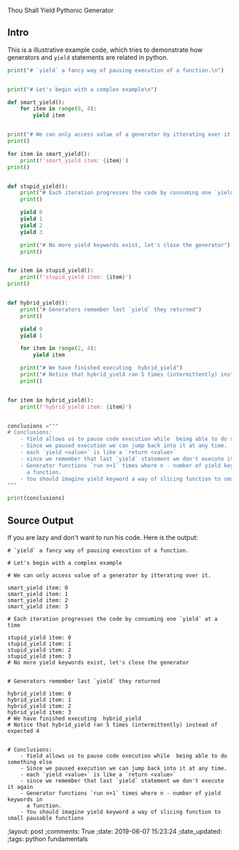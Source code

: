 Thou Shall Yield Pythonic Generator



## Intro

This is a  illustrative example code, which tries to demonstrate
how generators and `yield` statements are related in python.

```python
print("# `yield` a fancy way of pausing execution of a function.\n")


print("# Let's begin with a complex example\n")

def smart_yield():
    for item in range(0, 4):
        yield item


print("# We can only access value of a generator by itterating over it.")
print()

for item in smart_yield():
    print(f'smart_yield item: {item}')
print()


def stupid_yield():
    print("# Each iteration progresses the code by consuming one `yield` at a time")
    print()

    yield 0
    yield 1
    yield 2
    yield 3

    print("# No more yield keywords exist, let's close the generator")
    print()


for item in stupid_yield():
    print(f'stupid_yield item: {item}')
print()


def hybrid_yield():
    print("# Generators remember last `yield` they returned")
    print()

    yield 0
    yield 1

    for item in range(2, 4):
        yield item

    print("# We have finished executing  hybrid_yield")
    print("# Notice that hybrid_yield ran 5 times (intermittently) instead of expected 4")
    print()


for item in hybrid_yield():
    print(f'hybrid_yield item: {item}')


conclusions ="""
# Conclusions:
    - Yield allows us to pause code execution while  being able to do something else
    - Since we paused execution we can jump back into it at any time.
    - each `yield <value>` is like a `return <value>`
    - since we remember that last `yield` statement we don't execute it again
    - Generator functions `run n+1` times where n - number of yield keywords in
      a function.
    - You should imagine yield keyword a way of slicing function to small pausable functions
"""

print(conclusions)
```

## Source Output

If you are lazy and don't want to run his code. Here is the output:

    # `yield` a fancy way of pausing execution of a function.

    # Let's begin with a complex example

    # We can only access value of a generator by itterating over it.

    smart_yield item: 0
    smart_yield item: 1
    smart_yield item: 2
    smart_yield item: 3

    # Each iteration progresses the code by consuming one `yield` at a time

    stupid_yield item: 0
    stupid_yield item: 1
    stupid_yield item: 2
    stupid_yield item: 3
    # No more yield keywords exist, let's close the generator


    # Generators remember last `yield` they returned

    hybrid_yield item: 0
    hybrid_yield item: 1
    hybrid_yield item: 2
    hybrid_yield item: 3
    # We have finished executing  hybrid_yield
    # Notice that hybrid_yield ran 5 times (intermittently) instead of expected 4


    # Conclusions:
        - Yield allows us to pause code execution while  being able to do something else
        - Since we paused execution we can jump back into it at any time.
        - each `yield <value>` is like a `return <value>`
        - since we remember that last `yield` statement we don't execute it again
        - Generator functions `run n+1` times where n - number of yield keywords in
          a function.
        - You should imagine yield keyword a way of slicing function to small pausable functions



;layout: post
;comments: True
;date: 2019-06-07 15:23:24
;date_updated: 
;tags: python fundamentals
